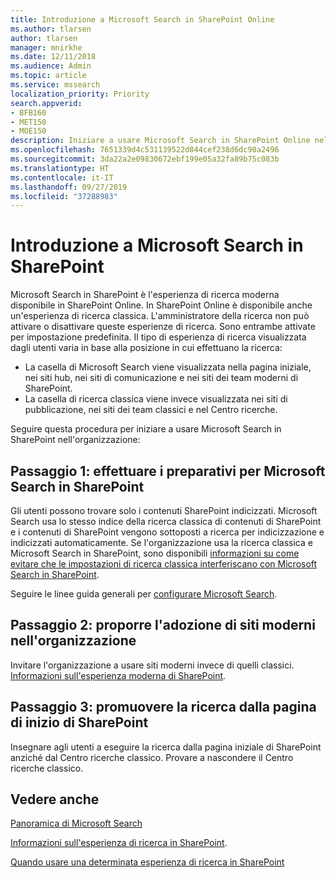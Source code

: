 ```yaml
---
title: Introduzione a Microsoft Search in SharePoint Online
ms.author: tlarsen
author: tlarsen
manager: mnirkhe
ms.date: 12/11/2018
ms.audience: Admin
ms.topic: article
ms.service: mssearch
localization_priority: Priority
search.appverid:
- BFB160
- MET150
- MOE150
description: Iniziare a usare Microsoft Search in SharePoint Online nell'organizzazione
ms.openlocfilehash: 7651339d4c531139522d844cef238d6dc90a2496
ms.sourcegitcommit: 3da22a2e09830672ebf199e05a32fa89b75c083b
ms.translationtype: HT
ms.contentlocale: it-IT
ms.lasthandoff: 09/27/2019
ms.locfileid: "37288983"
---
```

# <a name="get-started-with-microsoft-search-in-sharepoint"></a>Introduzione a Microsoft Search in SharePoint

Microsoft Search in SharePoint è l'esperienza di ricerca moderna disponibile in SharePoint Online. In SharePoint Online è disponibile anche un'esperienza di ricerca classica. L'amministratore della ricerca non può attivare o disattivare queste esperienze di ricerca. Sono entrambe attivate per impostazione predefinita. Il tipo di esperienza di ricerca visualizzata dagli utenti varia in base alla posizione in cui effettuano la ricerca:

- La casella di Microsoft Search viene visualizzata nella pagina iniziale, nei siti hub, nei siti di comunicazione e nei siti dei team moderni di SharePoint.
- La casella di ricerca classica viene invece visualizzata nei siti di pubblicazione, nei siti dei team classici e nel Centro ricerche.

Seguire questa procedura per iniziare a usare Microsoft Search in SharePoint nell'organizzazione:

## <a name="step-1-prepare-for-microsoft-search-in-sharepoint"></a>Passaggio 1: effettuare i preparativi per Microsoft Search in SharePoint

Gli utenti possono trovare solo i contenuti SharePoint indicizzati. Microsoft Search usa lo stesso indice della ricerca classica di contenuti di SharePoint e i contenuti di SharePoint vengono sottoposti a ricerca per indicizzazione e indicizzati automaticamente. Se l'organizzazione usa la ricerca classica e Microsoft Search in SharePoint, sono disponibili [informazioni su come evitare che le impostazioni di ricerca classica interferiscano con Microsoft Search in SharePoint](https://docs.microsoft.com/sharepoint/differences-classic-modern-search).

Seguire le linee guida generali per [configurare Microsoft Search](set-up-microsoft-search.md).


## <a name="step-2-get-your-organization-to-adopt-modern-sites"></a>Passaggio 2: proporre l'adozione di siti moderni nell'organizzazione

Invitare l'organizzazione a usare siti moderni invece di quelli classici. [Informazioni sull'esperienza moderna di SharePoint](https://support.office.com/article/SharePoint-classic-and-modern-experiences-5725c103-505d-4a6e-9350-300d3ec7d73f).

## <a name="step-3-promote-searching-from-the-sharepoint-start-page"></a>Passaggio 3: promuovere la ricerca dalla pagina di inizio di SharePoint

Insegnare agli utenti a eseguire la ricerca dalla pagina iniziale di SharePoint anziché dal Centro ricerche classico. Provare a nascondere il Centro ricerche classico.

## <a name="see-also"></a>Vedere anche
[Panoramica di Microsoft Search](overview-microsoft-search.md)

[Informazioni sull'esperienza di ricerca in SharePoint](https://docs.microsoft.com/sharepoint/overview-of-search).

[Quando usare una determinata esperienza di ricerca in SharePoint](https://docs.microsoft.com/sharepoint/get-started-with-modern-search-experience)
